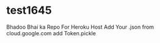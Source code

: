 # test1645
Bhadoo Bhai ka Repo
For Heroku Host 
Add Your .json from cloud.google.com
add Token.pickle 
